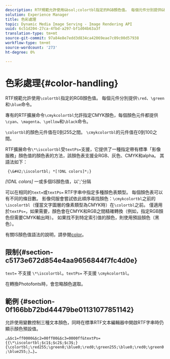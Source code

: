 ```yaml
---
description: RTF規範允許使用&bsol;colortbl指定的RGB顏色值。 每個元件分別提供&bsol;red、&bsol;green和&bsol;blue命令。
solution: Experience Manager
title: 色彩處理
topic: Dynamic Media Image Serving - Image Rendering API
uuid: 6c51d204-27ca-4fbd-a297-bf1d04b63a3f
translation-type: tm+mt
source-git-commit: 97a84e8e7edd3d834ca42069eae7c09c00d57938
workflow-type: tm+mt
source-wordcount: '273'
ht-degree: 0%

---
```



# 色彩處理{#color-handling}

RTF規範允許使用`\colortbl`指定的RGB顏色值。 每個元件分別提供`\red`、`\green`和`\blue`命令。

專有的RTF擴展命令`\cmykcolortbl`允許指定CMYK顏色，每個顏色元件都提供`\cyan`、`\magenta`、`\yellow`和`\black`命令。

`\colortbl`的顏色元件值在0到255之間。 `\cmykcolortbl`的元件值在0到100之間。

RTF擴展命令`\*\iscolortbl`受`textPs=`支援，它提供了一種指定帶有標準「影像服務」顏色值的顏色表的方法，該顏色表支援全RGB、灰色、CMYK和alpha。 其語法如下：

` {\&#42;\iscolortbl; *[!DNL colors]*;}`

*[!DNL colors]* 一或多個IS顏色值，以&#39;;&#39;分隔

可以在相同的`text=`或`textPs=` RTF字串中指定多種顏色表類型。 每個顏色表可以有不同的條目數。 影像伺服會嘗試依此順序尋找顏色：`\cmykcolortbl`之前的`\iscolortbl`（僅當文字圖層的像素類型為CMYK時）在`\colortbl`之前。 僅適用於`textPs=`，如果需要，顏色會在CMYK和RGB之間精確轉換（例如，指定RGB顏色但需要CMYK輸出時）。 如果找不到特定索引值的顏色，則使用預設顏色（黑色）。

有關IS顏色值語法的說明，請參閱[color](/help/aem-is-ir-api/is-api/http-ref/image-serving-api-ref/c-http-protocol-reference/c-data-types/r-is-http-color.md)。

## 限制{#section-c5173e672d854e4aa9656844f7fc4d0e}

`text=` 不支援 `\*\iscolortbl`。`textPs=` 不支援 `\cmykcolortbl`。

在轉換Photofonts時，會忽略顏色選取。

## 範例 {#section-0f166bb72bd44479be01131077851142}

允許使用變數控制三種文本顏色，同時在標準RTF文本編輯器中開啟RTF字串時仍顯示顏色預設值。

`…&$c1=ff0000&$c2=00ff00&$c3=0000ff&textPs={{\*\iscolortbl;$c1$;$c2$;$c3$;}{\colortbl;\red255;\green0;\blue0;\red0;\green255;\blue0;\red0;\green0;\blue255;}…}…`
